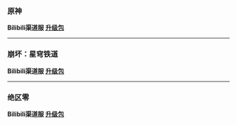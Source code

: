 ### 原神
**Bilibili渠道服 
[升级包](https://hyp-webstatic.mihoyo.com/hyp-client/umfgRO5gh5_1.2.2.159_14_0_cps_hk4e_cn_umfgRO5gh5_9mihoyo_202409241933_rkjcMkAI.zip)**

---

### 崩坏：星穹铁道
**Bilibili渠道服 
[升级包](https://hyp-webstatic.mihoyo.com/hyp-client/6P5gHMNyK3_1.2.2.159_14_0_cps_hkrpg_cn_6P5gHMNyK3_13mihoyo_202409241149_JfCCbcTO.zip)**

---

### 绝区零
**Bilibili渠道服 
[升级包](https://hyp-webstatic.mihoyo.com/hyp-client/xV0f4r1GT0_1.2.2.159_14_0_cps_nap_cn_xV0f4r1GT0_4mihoyo_202409251433_FAndDIEc.zip)**
